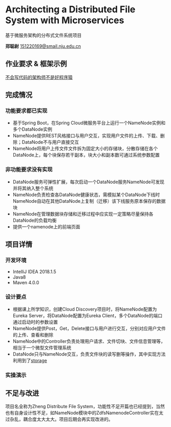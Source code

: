 # Architecting a Distributed File System with Microservices

基于微服务架构的分布式文件系统项目

**郑聪尉** [151220169@smail.nju.edu.cn](151220169@smail.nju.edu.cn)

## 作业要求 & 框架示例

[不会写代码的架构师不是好程序猿](https://blog.aosabook.cc/)

## 完成情况

### 功能要求都已实现

- 基于Spring Boot，在Spring Cloud微服务平台上运行一个NameNode实例和多个DataNode实例
- NameNode提供REST风格接口与用户交互，实现用户文件的上传、下载、删除；DataNode不与用户直接交互
- NameNode将用户上传文件文件拆为固定大小的存储块，分散存储在各个DataNode上，每个块保存若干副本，块大小和副本数可通过系统参数配置 

### 非功能要求没有实现

- DataNode服务可弹性扩展，每次启动一个DataNode服务NameNode可发现并将其纳入整个系统
- NameNode负责检查各DataNode健康状态，需模拟某个DataNode下线时NameNode自动在其他DataNode上复制（迁移）该下线服务原本保存的数据块
- NameNode在管理数据块存储和迁移过程中应实现一定策略尽量保持各DataNode的负载均衡
- 提供一个namenode上的前端页面

## 项目详情

### 开发环境

- IntelliJ IDEA 2018.1.5
- Java8
- Maven 4.0.0

### 设计要点

* 根据课上所学知识，创建Cloud Discovery项目时，将NameNode配置为Eureka Server，将DataNode配置为Eureka Client，多个DataNode的端口通过启动时的参数设置
* NameNode提供Post，Get，Delete接口与用户进行交互，分别对应用户文件的上传、查看和删除
* NameNode中的Controller负责处理用户请求、文件切块、文件信息管理等，相当于一个微型文件管理系统
* DataNode只与NameNode交互，负责文件块的读写删等操作，其中实现方法利用到了[storage](https://github.com/spring-guides/gs-uploading-files/tree/master/complete/src/main/java/hello)

### 实操演示



## 不足与改进

项目名全称为Zheng Distribute File System，功能性不足开篇也已经提到，当然也有自身设计性不足，如NameNode模块中的ZdfsNamenodeController实在太过杂乱，耦合度太大太大。项目后期会再实现改进的。